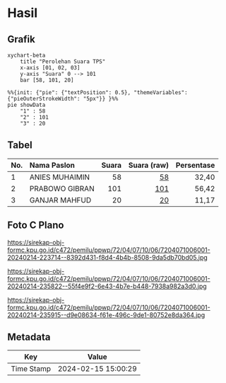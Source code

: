# Hasil

## Grafik

```mermaid
xychart-beta
    title "Perolehan Suara TPS"
    x-axis [01, 02, 03]
    y-axis "Suara" 0 --> 101
    bar [58, 101, 20]
```

```mermaid
%%{init: {"pie": {"textPosition": 0.5}, "themeVariables": {"pieOuterStrokeWidth": "5px"}} }%%
pie showData
    "1" : 58
    "2" : 101
    "3" : 20
```

## Tabel

| No. | Nama Paslon    | Suara | Suara (raw) | Persentase |
|:--- |:-------------- | -----:| -----------:| ----------:|
| 1   | ANIES MUHAIMIN | 58    | [58][p-1]   | 32,40      |
| 2   | PRABOWO GIBRAN | 101   | [101][p-2]  | 56,42      |
| 3   | GANJAR MAHFUD  | 20    | [20][p-3]   | 11,17      |


[p-1]: https://github.com/gigit-pemilu/pemilu-2024-72-sulawesi-tengah/blob/main/pilpres/hitung-suara/sub/72-sulawesi-tengah/sub/04-toli-toli/sub/07-baolan/sub/1006-panasakan/sub/001-tps/sub/paslon-1.txt
[p-2]: https://github.com/gigit-pemilu/pemilu-2024-72-sulawesi-tengah/blob/main/pilpres/hitung-suara/sub/72-sulawesi-tengah/sub/04-toli-toli/sub/07-baolan/sub/1006-panasakan/sub/001-tps/sub/paslon-2.txt
[p-3]: https://github.com/gigit-pemilu/pemilu-2024-72-sulawesi-tengah/blob/main/pilpres/hitung-suara/sub/72-sulawesi-tengah/sub/04-toli-toli/sub/07-baolan/sub/1006-panasakan/sub/001-tps/sub/paslon-3.txt

## Foto C Plano

https://sirekap-obj-formc.kpu.go.id/c472/pemilu/ppwp/72/04/07/10/06/7204071006001-20240214-223714--8392d431-f8d4-4b4b-8508-9da5db70bd05.jpg

https://sirekap-obj-formc.kpu.go.id/c472/pemilu/ppwp/72/04/07/10/06/7204071006001-20240214-235822--55f4e9f2-6e43-4b7e-b448-7938a982a3d0.jpg

https://sirekap-obj-formc.kpu.go.id/c472/pemilu/ppwp/72/04/07/10/06/7204071006001-20240214-235915--d9e08634-f61e-496c-9de1-80752e8da364.jpg


## Metadata

| Key        | Value               |
| ---------- | ------------------- |
| Time Stamp | 2024-02-15 15:00:29 |



